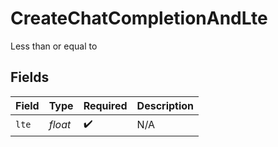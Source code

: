 # CreateChatCompletionAndLte

Less than or equal to


## Fields

| Field              | Type               | Required           | Description        |
| ------------------ | ------------------ | ------------------ | ------------------ |
| `lte`              | *float*            | :heavy_check_mark: | N/A                |